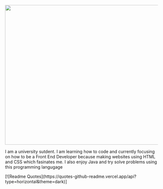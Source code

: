 
<!--![Github Banner](https://github.com/lumybee/lumybee/assets/146353754/d58c1518-cefc-4435-ac1d-b3a4c0c7d681)-->
<img src="https://github.com/lumybee/lumybee/assets/146353754/2ee5d620-6790-4abe-807a-c42885890e5a" width="940" height="460">
<br>
<p>
  I am a university sutdent. I am learning how to code and currently focusing on how to be a Front End Developer because making websites using HTML and CSS which fasinates me. I also enjoy Java and try solve problems using this programming langugage
</p>
[![Readme Quotes](https://quotes-github-readme.vercel.app/api?type=horizontal&theme=dark)]

